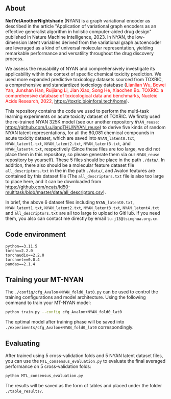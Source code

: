 ## About
**NotYetAnotherNightshade** (NYAN) is a graph variational encoder as described in the article "Application of variational graph encoders as an effective generalist algorithm in holistic computer-aided drug design" published in Nature Machine Intelligence, 2023. In NYAN, the low-dimension latent variables derived from the variational graph autoencoder are leveraged as a kind of universal molecular representation, yielding remarkable performance and versatility throughout the drug discovery process.

We assess the reusability of NYAN and comprehensively investigate its applicability within the context of specific chemical toxicity prediction. We used more expanded predictive toxicology datasets sourced from TOXRIC, a comprehensive and standardized toxicology database (<span style="color:red;">Lianlian Wu, Bowei Yan, Junshan Han, Ruijiang Li, Jian Xiao, Song He, Xiaochen Bo. TOXRIC: a comprehensive database of toxicological data and benchmarks, Nucleic Acids Research, 2022, https://toxric.bioinforai.tech/home</span>).

This repository contains the code we used to perform the multi-task learning experiments on acute toxicity dataset of TOXRIC. We firstly used the re-trained NYAN 325K model (see our another repository `NYAN_reuse`: https://github.com/LuJiangTHU/NYAN_reuse) to derive five kinds of random NYAN latent representations,  for all the 80,081 chemical compounds in acute toxicity dataset, which are saved into `NYAN_latent0.txt`, `NYAN_latent1.txt`, `NYAN_latent2.txt`, `NYAN_latent3.txt`, and `NYAN_latent4.txt`, respectively (Since these files are too large, we did not place them in this repository, so please generate them via our  `NYAN_reuse` repository by yourself). These 5 files should be place in the path `./data/`. In addition, there also should be a molecular feature dataset file `all_descriptors.txt` in the in the path `./data/`, and Avalon features are contained by this dataset file (The `all_descriptors.txt` file is also too large to place here, and it can be downloaded from https://github.com/ncats/ld50-multitask/blob/master/data/all_descriptors.csv). 

In brief, the above 6 dataset files including  `NYAN_latent0.txt`, `NYAN_latent1.txt`, `NYAN_latent2.txt`, `NYAN_latent3.txt`, `NYAN_latent4.txt` and  `all_descriptors.txt` are all too large to upload to GitHub. If you need them, you also can contact me directly by email `lu-j13@tsinghua.org.cn`.


## Code environment
```
python==3.11.5
torch==2.2.0
torchaudio==2.2.0
torchnet==0.0.4
pandas==2.1.4
```

## Training your MT-NYAN
The `./config/cfg_Avalon+NYAN_fold0_lat0.py` can be used to control the training configurations and model architecture. Using the following command to train your MT-NYAN model:
```sh
python train.py --config cfg_Avalon+NYAN_fold0_lat0 
```
The optimal model after training phase will be saved into `./experiments/cfg_Avalon+NYAN_fold0_lat0` correspondingly.

## Evaluating 
After trained using 5 cross-validation folds and 5 NYAN latent dataset files, you can use the `MTL_consensus_evaluation.py` to evaluate the final averaged  performance on 5 cross-validation folds:
```sh
python MTL_consensus_evaluation.py
```
The results will be saved as the form of tables and placed under the folder  `./table_results/`. 



